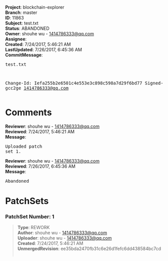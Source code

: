 <strong>Project</strong>: blockchain-explorer<br><strong>Branch</strong>: master<br><strong>ID</strong>: 11863<br><strong>Subject</strong>: test.txt<br><strong>Status</strong>: ABANDONED<br><strong>Owner</strong>: shouhe wu - 1414786333@qq.com<br><strong>Assignee</strong>:<br><strong>Created</strong>: 7/24/2017, 5:46:21 AM<br><strong>LastUpdated</strong>: 7/26/2017, 6:45:36 AM<br><strong>CommitMessage</strong>:<br><pre>test.txt

Change-Id: Iefa255b2e6501c4e553e3c898c598a7d29f6bd77
Signed-off-by: gcc2ge <1414786333@qq.com>
</pre><h1>Comments</h1><strong>Reviewer</strong>: shouhe wu - 1414786333@qq.com<br><strong>Reviewed</strong>: 7/24/2017, 5:46:21 AM<br><strong>Message</strong>: <pre>Uploaded patch set 1.</pre><strong>Reviewer</strong>: shouhe wu - 1414786333@qq.com<br><strong>Reviewed</strong>: 7/26/2017, 6:45:36 AM<br><strong>Message</strong>: <pre>Abandoned</pre><h1>PatchSets</h1><h3>PatchSet Number: 1</h3><blockquote><strong>Type</strong>: REWORK<br><strong>Author</strong>: shouhe wu - 1414786333@qq.com<br><strong>Uploader</strong>: shouhe wu - 1414786333@qq.com<br><strong>Created</strong>: 7/24/2017, 5:46:21 AM<br><strong>UnmergedRevision</strong>: ee35bda2470fb31c6e26d1fefc6dd438584bc7cd<br><br></blockquote>